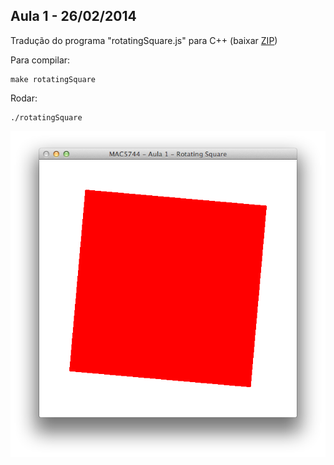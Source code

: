 ## Aula 1 - 26/02/2014

Tradução do programa "rotatingSquare.js" para C++ (baixar [ZIP](https://github.com/andersonfreitas/MAC5744/archive/master.zip))

Para compilar:

    make rotatingSquare

Rodar:

    ./rotatingSquare

![Imagem](tarefa1/screenshot.png)
